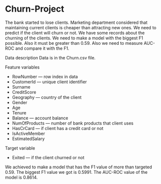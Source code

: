 # Churn-Project
The bank started to lose clients. Marketing department considered that maintaining current clients is cheaper than attracting new ones.
We need to predict if the client will churn or not. We have some records about the churning of the clients.
We need to make a model with the biggest F1 possible. Also it must be greater than 0.59.
Also we need to measure AUC-ROC and compare it with the F1.

Data description
Data is in the Churn.csv file.

Feature variables
- RowNumber — row index in data
- CustomerId — unique client identifier
- Surname
- CreditScore
- Geography — country of the client
- Gender
- Age
- Tenure
- Balance — account balance
- NumOfProducts — number of bank products that client uses
- HasCrCard — if client has a credit card or not
- IsActiveMember
- EstimatedSalary

Target variable
- Exited — if the client churned or not

We achieved to make a model that has the F1 value of more than targeted 0.59. The biggest F1 value we got is 0.5991. The AUC-ROC value of the model is 0.8614.
